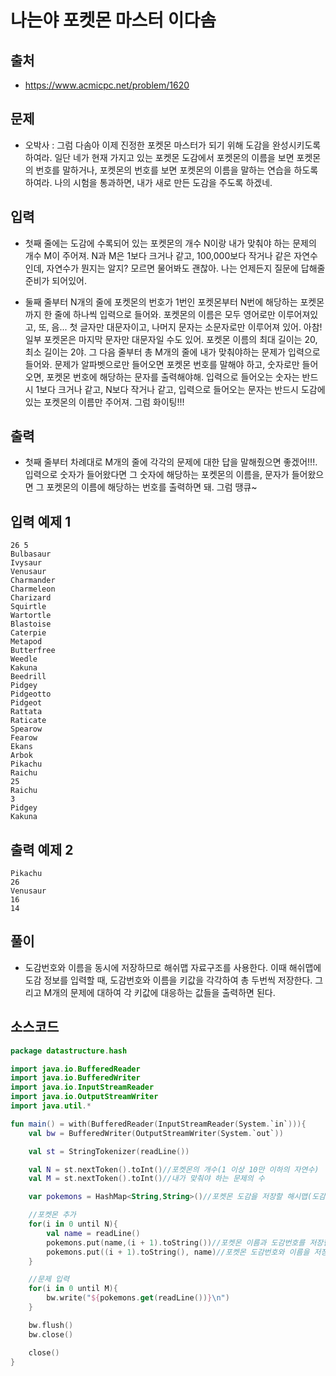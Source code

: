 # 나는야 포켓몬 마스터 이다솜 

## 출처

* https://www.acmicpc.net/problem/1620

## 문제

* 오박사 : 그럼 다솜아 이제 진정한 포켓몬 마스터가 되기 위해 도감을 완성시키도록 하여라. 일단 네가 현재 가지고 있는 포켓몬 도감에서 포켓몬의 이름을 보면 포켓몬의 번호를 말하거나, 포켓몬의 번호를 보면 포켓몬의 이름을 말하는 연습을 하도록 하여라. 나의 시험을 통과하면, 내가 새로 만든 도감을 주도록 하겠네.

## 입력

* 첫째 줄에는 도감에 수록되어 있는 포켓몬의 개수 N이랑 내가 맞춰야 하는 문제의 개수 M이 주어져. N과 M은 1보다 크거나 같고, 100,000보다 작거나 같은 자연수인데, 자연수가 뭔지는 알지? 모르면 물어봐도 괜찮아. 나는 언제든지 질문에 답해줄 준비가 되어있어.

* 둘째 줄부터 N개의 줄에 포켓몬의 번호가 1번인 포켓몬부터 N번에 해당하는 포켓몬까지 한 줄에 하나씩 입력으로 들어와. 포켓몬의 이름은 모두 영어로만 이루어져있고, 또, 음... 첫 글자만 대문자이고, 나머지 문자는 소문자로만 이루어져 있어. 아참! 일부 포켓몬은 마지막 문자만 대문자일 수도 있어. 포켓몬 이름의 최대 길이는 20, 최소 길이는 2야. 그 다음 줄부터 총 M개의 줄에 내가 맞춰야하는 문제가 입력으로 들어와. 문제가 알파벳으로만 들어오면 포켓몬 번호를 말해야 하고, 숫자로만 들어오면, 포켓몬 번호에 해당하는 문자를 출력해야해. 입력으로 들어오는 숫자는 반드시 1보다 크거나 같고, N보다 작거나 같고, 입력으로 들어오는 문자는 반드시 도감에 있는 포켓몬의 이름만 주어져. 그럼 화이팅!!!

## 출력

* 첫째 줄부터 차례대로 M개의 줄에 각각의 문제에 대한 답을 말해줬으면 좋겠어!!!. 입력으로 숫자가 들어왔다면 그 숫자에 해당하는 포켓몬의 이름을, 문자가 들어왔으면 그 포켓몬의 이름에 해당하는 번호를 출력하면 돼. 그럼 땡큐~

## 입력 예제 1

```
26 5
Bulbasaur
Ivysaur
Venusaur
Charmander
Charmeleon
Charizard
Squirtle
Wartortle
Blastoise
Caterpie
Metapod
Butterfree
Weedle
Kakuna
Beedrill
Pidgey
Pidgeotto
Pidgeot
Rattata
Raticate
Spearow
Fearow
Ekans
Arbok
Pikachu
Raichu
25
Raichu
3
Pidgey
Kakuna
```

## 출력 예제 2

```
Pikachu
26
Venusaur
16
14
```

## 풀이

* 도감번호와 이름을 동시에 저장하므로 해쉬맵 자료구조를 사용한다. 이때 해쉬맵에 도감 정보를 입력할 때, 도감번호와 이름을 키값을 각각하여 총 두번씩 저장한다. 그리고 M개의 문제에 대하여 각 키값에 대응하는 값들을 출력하면 된다.

## 소스코드

```kotlin
package datastructure.hash

import java.io.BufferedReader
import java.io.BufferedWriter
import java.io.InputStreamReader
import java.io.OutputStreamWriter
import java.util.*

fun main() = with(BufferedReader(InputStreamReader(System.`in`))){
    val bw = BufferedWriter(OutputStreamWriter(System.`out`))

    val st = StringTokenizer(readLine())

    val N = st.nextToken().toInt()//포켓몬의 개수(1 이상 10만 이하의 자연수)
    val M = st.nextToken().toInt()//내가 맞춰야 하는 문제의 수

    var pokemons = HashMap<String,String>()//포켓몬 도감을 저장할 해시맵(도감번호, 포켓몬 이름)

    //포켓몬 추가
    for(i in 0 until N){
        val name = readLine()
        pokemons.put(name,(i + 1).toString())//포켓몬 이름과 도감번호를 저장한다.
        pokemons.put((i + 1).toString(), name)//포켓몬 도감번호와 이름을 저장한다.
    }

    //문제 입력
    for(i in 0 until M){
        bw.write("${pokemons.get(readLine())}\n")
    }

    bw.flush()
    bw.close()

    close()
}
```
